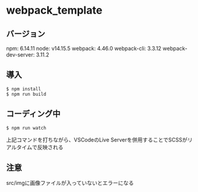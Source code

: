 # webpack_template
## バージョン
npm: 6.14.11
node: v14.15.5
webpack: 4.46.0
webpack-cli: 3.3.12
webpack-dev-server: 3.11.2

## 導入
```
$ npm install 
$ npm run build
```

## コーディング中
```
$ npm run watch
```
上記コマンドを打ちながら、VSCodeのLive Serverを併用することでSCSSがリアルタイムで反映される

## 注意
src/imgに画像ファイルが入っていないとエラーになる